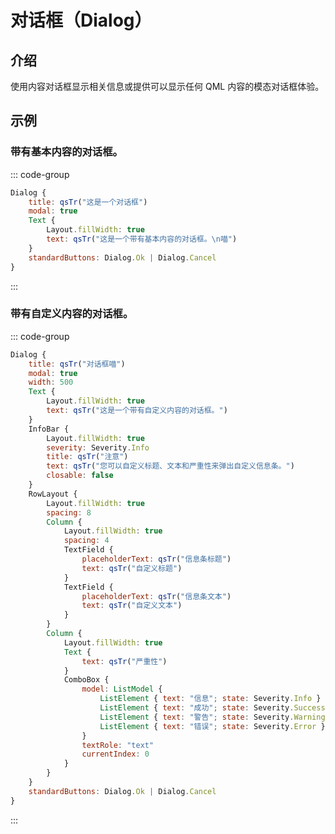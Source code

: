 # 对话框（Dialog）

## 介绍

<mcurl name="ContentDialog" url="https://learn.microsoft.com/zh-cn/windows/apps/design/controls/dialogs"></mcurl>

使用内容对话框显示相关信息或提供可以显示任何 QML 内容的模态对话框体验。

## 示例

### 带有基本内容的对话框。

::: code-group

```qml
Dialog {
    title: qsTr("这是一个对话框")
    modal: true
    Text {
        Layout.fillWidth: true
        text: qsTr("这是一个带有基本内容的对话框。\n喵")
    }
    standardButtons: Dialog.Ok | Dialog.Cancel
}
```

:::

### 带有自定义内容的对话框。

::: code-group

```qml
Dialog {
    title: qsTr("对话框喵")
    modal: true
    width: 500
    Text {
        Layout.fillWidth: true
        text: qsTr("这是一个带有自定义内容的对话框。")
    }
    InfoBar {
        Layout.fillWidth: true
        severity: Severity.Info
        title: qsTr("注意")
        text: qsTr("您可以自定义标题、文本和严重性来弹出自定义信息条。")
        closable: false
    }
    RowLayout {
        Layout.fillWidth: true
        spacing: 8
        Column {
            Layout.fillWidth: true
            spacing: 4
            TextField {
                placeholderText: qsTr("信息条标题")
                text: qsTr("自定义标题")
            }
            TextField {
                placeholderText: qsTr("信息条文本")
                text: qsTr("自定义文本")
            }
        }
        Column {
            Layout.fillWidth: true
            Text {
                text: qsTr("严重性")
            }
            ComboBox {
                model: ListModel {
                    ListElement { text: "信息"; state: Severity.Info }
                    ListElement { text: "成功"; state: Severity.Success }
                    ListElement { text: "警告"; state: Severity.Warning }
                    ListElement { text: "错误"; state: Severity.Error }
                }
                textRole: "text"
                currentIndex: 0
            }
        }
    }
    standardButtons: Dialog.Ok | Dialog.Cancel
}
```

:::